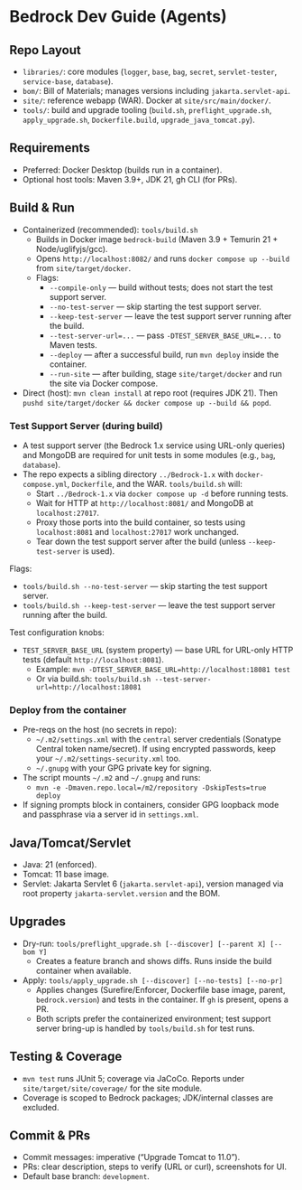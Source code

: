 # Bedrock Dev Guide (Agents)

## Repo Layout
- `libraries/`: core modules (`logger`, `base`, `bag`, `secret`, `servlet-tester`, `service-base`, `database`).
- `bom/`: Bill of Materials; manages versions including `jakarta.servlet-api`.
- `site/`: reference webapp (WAR). Docker at `site/src/main/docker/`.
- `tools/`: build and upgrade tooling (`build.sh`, `preflight_upgrade.sh`, `apply_upgrade.sh`, `Dockerfile.build`, `upgrade_java_tomcat.py`).

## Requirements
- Preferred: Docker Desktop (builds run in a container).
- Optional host tools: Maven 3.9+, JDK 21, gh CLI (for PRs).

## Build & Run
- Containerized (recommended): `tools/build.sh`
  - Builds in Docker image `bedrock-build` (Maven 3.9 + Temurin 21 + Node/uglifyjs/gcc).
  - Opens `http://localhost:8082/` and runs `docker compose up --build` from `site/target/docker`.
  - Flags:
    - `--compile-only` — build without tests; does not start the test support server.
    - `--no-test-server` — skip starting the test support server.
    - `--keep-test-server` — leave the test support server running after the build.
    - `--test-server-url=...` — pass `-DTEST_SERVER_BASE_URL=...` to Maven tests.
    - `--deploy` — after a successful build, run `mvn deploy` inside the container.
    - `--run-site` — after building, stage `site/target/docker` and run the site via Docker compose.
- Direct (host): `mvn clean install` at repo root (requires JDK 21). Then `pushd site/target/docker && docker compose up --build && popd`.

### Test Support Server (during build)
- A test support server (the Bedrock 1.x service using URL-only queries) and MongoDB are required for unit tests in some modules (e.g., `bag`, `database`).
- The repo expects a sibling directory `../Bedrock-1.x` with `docker-compose.yml`, `Dockerfile`, and the WAR. `tools/build.sh` will:
  - Start `../Bedrock-1.x` via `docker compose up -d` before running tests.
  - Wait for HTTP at `http://localhost:8081/` and MongoDB at `localhost:27017`.
  - Proxy those ports into the build container, so tests using `localhost:8081` and `localhost:27017` work unchanged.
  - Tear down the test support server after the build (unless `--keep-test-server` is used).

Flags:
- `tools/build.sh --no-test-server` — skip starting the test support server.
- `tools/build.sh --keep-test-server` — leave the test support server running after the build.

Test configuration knobs:
- `TEST_SERVER_BASE_URL` (system property) — base URL for URL-only HTTP tests (default `http://localhost:8081`).
  - Example: `mvn -DTEST_SERVER_BASE_URL=http://localhost:18081 test`
  - Or via build.sh: `tools/build.sh --test-server-url=http://localhost:18081`

### Deploy from the container
- Pre-reqs on the host (no secrets in repo):
  - `~/.m2/settings.xml` with the `central` server credentials (Sonatype Central token name/secret). If using encrypted passwords, keep your `~/.m2/settings-security.xml` too.
  - `~/.gnupg` with your GPG private key for signing.
- The script mounts `~/.m2` and `~/.gnupg` and runs:
  - `mvn -e -Dmaven.repo.local=/m2/repository -DskipTests=true deploy`
- If signing prompts block in containers, consider GPG loopback mode and passphrase via a server id in `settings.xml`.

## Java/Tomcat/Servlet
- Java: 21 (enforced).
- Tomcat: 11 base image.
- Servlet: Jakarta Servlet 6 (`jakarta.servlet-api`), version managed via root property `jakarta-servlet.version` and the BOM.

## Upgrades
- Dry-run: `tools/preflight_upgrade.sh [--discover] [--parent X] [--bom Y]`
  - Creates a feature branch and shows diffs. Runs inside the build container when available.
- Apply: `tools/apply_upgrade.sh [--discover] [--no-tests] [--no-pr]`
  - Applies changes (Surefire/Enforcer, Dockerfile base image, parent, `bedrock.version`) and tests in the container. If `gh` is present, opens a PR.
  - Both scripts prefer the containerized environment; test support server bring-up is handled by `tools/build.sh` for test runs.

## Testing & Coverage
- `mvn test` runs JUnit 5; coverage via JaCoCo. Reports under `site/target/site/coverage/` for the site module.
- Coverage is scoped to Bedrock packages; JDK/internal classes are excluded.

## Commit & PRs
- Commit messages: imperative (“Upgrade Tomcat to 11.0”).
- PRs: clear description, steps to verify (URL or curl), screenshots for UI.
- Default base branch: `development`.

